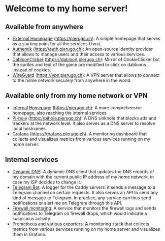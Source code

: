 # Welcome to my home server!

## Available from anywhere

- [External Homepage](/homepage) (https://pierugo.ch): A simple homepage that serves as a starting point for all the services I host.
- [Authentik](/authentik) (https://auth.pierugo.ch): An open-source identity provider that allows to manage users and their access to various services.
- [DabloonClicker](/dabloon-clicker) (https://dabloon.pierugo.ch): Mirror of CookieClicker but the sprites and text of the game are modified to click on dabloons instead of cookies.
- [WireGuard](/wireguard) (https://vpn.pierugo.ch): A VPN server that allows to connect to the home network securely from anywhere in the world.

## Available only from my home network or VPN

- [Internal Homepage](/homepage) (https://pierugo.ch): A more comprehensive homepage, also reaching the internal services.
- [Pi-hole](/pihole) (https://pihole.pierugo.ch): A DNS sinkhole that blocks ads and trackers at the network level. It also serves as a DNS server to resolve local hostnames.
- [Grafana](/monitoring) (https://grafana.pierugo.ch): A monitoring dashboard that collects and visualizes metrics from various services running on my home server.

## Internal services

- [Dynamic DNS](/ddclient): A dynamic DNS client that updates the DNS records of my domain with the current public IP address of my home network, in case my ISP decides to change it.
- [Telegram Bot](/telegram-bot): A logger for the Caddy servers: it sends a message to a Telegram channel on certain requests. It also serves an API to send any kind of message to Telegram. In practice, any service can thus send notifications or alert me on Telegram through this API.
- [Firewall monitoring](/fw-monitor): A service that monitors the firewall logs and sends notifications to Telegram on firewall drops, which would indicate a suspicious activity.
- [Prometheus and various exporters](/monitoring): A monitoring stack that collects metrics from various services running on my home server and visualizes them in Grafana.
